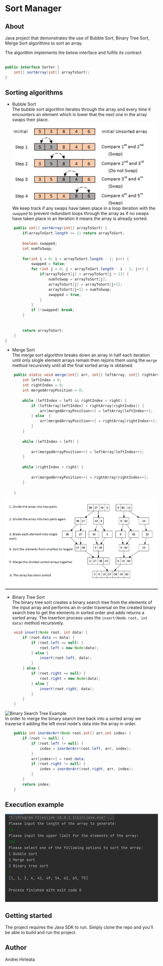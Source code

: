 # Sort Manager

## About
Java project that demonstrates the use of Bubble Sort, Binary Tree Sort, Merge Sort algorithms to sort an array.

The algorithm implements the below interface and fulfils its contract
```JAVA

public interface Sorter {
    int[] sortArray(int[] arrayToSort);
}
```

## Sorting algorithms

* Bubble Sort  
The bubble sort algorithm iterates through the array and every time it encounters an element which is lower that the 
next one in the array swaps their place.
![img_2.png](img_2.png)
We keep track if any swaps have taken place in a loop iteration with the <code>swapped</code> to prevent redundant 
loops through the array as if no swaps have taken place in an iteration it means the array is already sorted.
```JAVA
    public int[] sortArray(int[] arrayToSort) {
        if(arrayToSort.length <= 1) return arrayToSort;

        boolean swapped;
        int numToSwap;

        for(int i = 0; i < arrayToSort.length - 1; i++) {
            swapped = false;
            for (int j = 0; j < arrayToSort.length - i - 1; j++) {
                if(arrayToSort[j] > arrayToSort[j + 1]) {
                    numToSwap = arrayToSort[j];
                    arrayToSort[j] = arrayToSort[j+1];
                    arrayToSort[j+1] = numToSwap;
                    swapped = true;
                }
            }
            if (!swapped) break;
        }


        return arrayToSort;
    }
}
```

* Merge Sort  
The merge sort algorithm breaks down an array in half each iteration until only single element arrays remain
then rejoins them using the <code>merge</code> method recursively until all the final sorted array is obtained.
```JAVA
    public static void merge(int[] arr, int[] leftArray, int[] rightArray, int left, int right) {
        int leftIndex = 0;
        int rightIndex = 0;
        int mergedArrayPosition = 0;

        while (leftIndex < left && rightIndex < right) {
            if (leftArray[leftIndex] < rightArray[rightIndex]) {
                arr[mergedArrayPosition++] = leftArray[leftIndex++];
            } else  {
                arr[mergedArrayPosition++] = rightArray[rightIndex++];
            }
        }

        while (leftIndex < left) {

            arr[mergedArrayPosition++] = leftArray[leftIndex++];
        }

        while (rightIndex < right) {

            arr[mergedArrayPosition++] = rightArray[rightIndex++];
        }

    }
```
![img_3.png](img_3.png)
* Binary Tree Sort  
The binary tree sort creates a binary search tree from the elements of the input array and performs an in-order traversal
on the created binary search tree to get the elements in sorted order and adds returns a sorted array. The insertion process
uses the <code>insert(Node root, int data)</code> method recursively.
```JAVA
    void insert(Node root, int data) {
        if (root.data >= data) {
            if (root.left == null) {
                root.left = new Node(data);
            } else {
                insert(root.left, data);
            }
        } else {
            if (root.right == null) {
                root.right = new Node(data);
            } else {
                insert(root.right, data);
            }
        }
    }
```
  ![Binary Search Tree Example](https://blog.penjee.com/wp-content/uploads/2015/11/binary-search-tree-insertion-animation.gif)  
In order to merge the binary search tree back into a sorted array we traverse it adding the left most node's data into the
array in order.
```JAVA
    public int inorderArr(Node root,int[] arr,int index) {
        if (root != null) {
            if (root.left != null) {
                index = inorderArr(root.left, arr, index);
            }
            arr[index++] = root.data;
            if (root.right != null) {
                index = inorderArr(root.right, arr, index);
            }
        }
        return index;
    }
```
## Execution example
![img_1.png](img_1.png)
## Getting started
The project requires the Java SDK to run. Simply clone the repo and you'll be able to build and run the project.

## Author
Andrei Hirleata